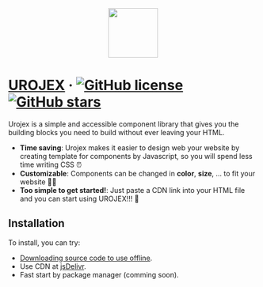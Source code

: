 <div align="center"><img src="https://www.linkpicture.com/q/urojex.png" type="image" height="100"></div>
  
# [UROJEX]() &middot; [![GitHub license](https://img.shields.io/github/license/urojex/urojex)](https://github.com/urojex/urojex/blob/master/LICENSE) [![GitHub stars](https://img.shields.io/github/stars/urojex/urojex)](https://github.com/urojex/urojex/stargazers)
Urojex is a simple and accessible component library that gives you the building blocks you need to build without ever leaving your HTML.
- **Time saving**: Urojex makes it easier to design web your website by creating template for components by Javascript, so you will spend less time writing CSS :alarm_clock:
- **Customizable**: Components can be changed in **color**, **size**, ... to fit your website :man_technologist:
- **Too simple to get started!**: Just paste a CDN link into your HTML file and you can start using UROJEX!!! :exploding_head:

## Installation
To install, you can try:
- [Downloading source code to use offline](https://github.com/urojex/urojex/archive/refs/heads/master.zip).
- Use CDN at [jsDelivr](https://www.jsdelivr.com/package/gh/urojex/urojex).
- Fast start by package manager (comming soon).
